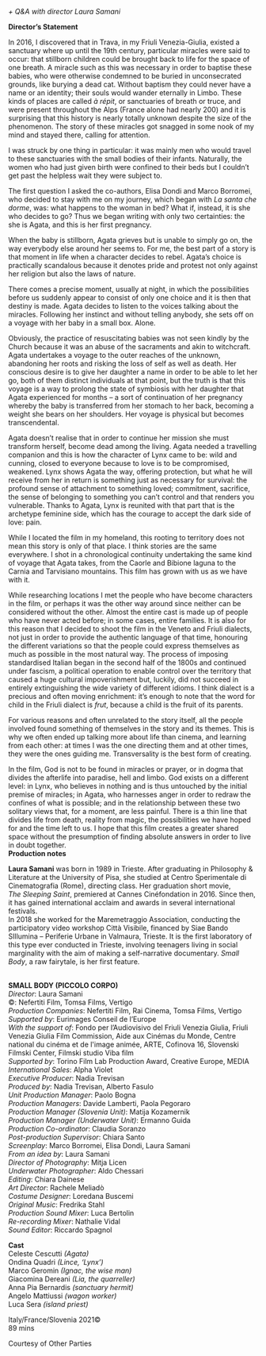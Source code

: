 

_+ Q&A with director Laura Samani_

**Director’s Statement**

In 2016, I discovered that in Trava, in my Friuli Venezia-Giulia, existed a sanctuary where up until the 19th century, particular miracles were said to occur: that stillborn children could be brought back to life for the space of one breath. A miracle such as this was necessary in order to baptise these babies, who were otherwise condemned to be buried in unconsecrated grounds, like burying a dead cat. Without baptism they could never have a name or an identity; their souls would wander eternally in Limbo. These kinds of places are called _à_ _répit_, or sanctuaries of breath or truce, and were present throughout the Alps (France alone had nearly 200) and it is surprising that this history is nearly totally unknown despite the size of the phenomenon. The story of these miracles got snagged in some nook of my mind and stayed there, calling  for attention.

I was struck by one thing in particular: it was mainly men who would travel to these sanctuaries with the small bodies of their infants. Naturally, the women who had just given birth were confined to their beds but I couldn’t get past the helpless wait they were subject to.

The first question I asked the co-authors, Elisa Dondi and Marco Borromei, who decided to stay with me on my journey, which began with _La santa che dorme_, was: what happens to the woman in bed? What if, instead, it is she who decides to go? Thus we began writing with only two certainties: the she is Agata, and this is her first pregnancy.

When the baby is stillborn, Agata grieves but is unable to simply go on, the way everybody else around her seems to. For me, the best part of a story is that moment in life when a character decides to rebel. Agata’s choice is practically scandalous because it denotes pride and protest not only against her religion but also the laws of nature.

There comes a precise moment, usually at night, in which the possibilities before us suddenly appear to consist of only one choice and it is then that destiny is made. Agata decides to listen to the voices talking about the miracles. Following her instinct and without telling anybody, she sets off on a voyage with her baby in a small box. Alone.

Obviously, the practice of resuscitating babies was not seen kindly by the Church because it was an abuse of the sacraments and akin to witchcraft. Agata undertakes a voyage to the outer reaches of the unknown, abandoning her roots and risking the loss of self as well as death. Her conscious desire is to give her daughter a name in order to be able to let her go, both of them distinct individuals at that point, but the truth is that this voyage is a way to prolong the state of symbiosis with her daughter that Agata experienced for months – a sort of continuation of her pregnancy whereby the baby is transferred from her stomach to her back, becoming a weight she bears on her shoulders. Her voyage is physical but becomes transcendental.

Agata doesn’t realise that in order to continue her mission she must transform herself, become dead among the living. Agata needed a travelling companion and this is how the character of Lynx came to be: wild and cunning, closed to everyone because to love is to be compromised, weakened. Lynx shows Agata the way, offering protection, but what he will receive from her in return is something just as necessary for survival: the profound sense of attachment to something loved; commitment, sacrifice, the sense of belonging to something you can’t control and that renders you vulnerable. Thanks to Agata, Lynx is reunited with that part that is the archetype feminine side, which has the courage to accept the dark side of love: pain.

While I located the film in my homeland, this rooting to territory does not mean this story is only of that place. I think stories are the same everywhere. I shot in a chronological continuity undertaking the same kind of voyage that Agata takes, from the Caorle and Bibione laguna to the Carnia and Tarvisiano mountains. This film has grown with us as we have with it.

While researching locations I met the people who have become characters in the film, or perhaps it was the other way around since neither can be considered without the other. Almost the entire cast is made up of people who have never acted before; in some cases, entire families. It is also for this reason that I decided to shoot the film in the Veneto and Friuli dialects, not just in order to provide the authentic language of that time, honouring the different variations so that the people could express themselves as much as possible in the most natural way. The process of imposing standardised Italian began in the second half of the 1800s and continued under fascism, a political operation to enable control over the territory that caused a huge cultural impoverishment but, luckily, did not succeed in entirely extinguishing the wide variety of different idioms. I think dialect is a precious and often moving enrichment: it’s enough to note that the word for child in the Friuli dialect is _frut_, because a child is the fruit of its parents.

For various reasons and often unrelated to the story itself, all the people involved found something of themselves in the story and its themes. This is why we often ended up talking more about life than cinema, and learning from each other: at times I was the one directing them and at other times, they were the ones guiding me. Transversality is the best form of creating.

In the film, God is not to be found in miracles or prayer, or in dogma that divides the afterlife into paradise, hell and limbo. God exists on a different level: in Lynx, who believes in nothing and is thus untouched by the initial premise of miracles; in Agata, who harnesses anger in order to redraw the confines of what is possible; and in the relationship between these two solitary views that, for a moment, are less painful. There is a thin line that divides life from death, reality from magic, the possibilities we have hoped for and the time left to us.  I hope that this film creates a greater shared space without the presumption of finding absolute answers in order to live in doubt together.  
**Production notes**

**Laura Samani** was born in 1989 in Trieste. After graduating in Philosophy & Literature at the University of Pisa, she studied at Centro Sperimentale di Cinematografia (Rome), directing class. Her graduation short movie,  
_The_ _Sleeping Saint_, premiered at Cannes Cinéfondation in 2016. Since then, it has gained international acclaim and awards in several international festivals.  
In 2018 she worked for the Maremetraggio Association, conducting the participatory video workshop Città Visibile, financed by Siae Bando SIllumina – Periferie Urbane in Valmaura, Trieste. It is the first laboratory of this type ever conducted in Trieste, involving teenagers living in social marginality with the aim of making a self-narrative documentary. _Small Body_, a raw fairytale, is her  first feature.
<br><br>

**SMALL BODY (PICCOLO CORPO)**  
_Director_: Laura Samani  
©: Nefertiti Film, Tomsa Films, Vertigo  
_Production Companies_: Nefertiti Film, Rai Cinema, Tomsa Films, Vertigo  
_Supported by_: Eurimages Conseil de l’Europe  
_With the support of_: Fondo per l’Audiovisivo del Friuli Venezia Giulia, Friuli Venezia Giulia Film Commission, Aide aux Cinémas du Monde, Centre national du cinéma et de l'image animée, ARTE, Cofinova 16, Slovenski Filmski Center, Filmski studio Viba film  
_Supported by_: Torino Film Lab Production Award, Creative Europe, MEDIA  
_International Sales_: Alpha Violet  
_Executive Producer_: Nadia Trevisan  
_Produced by_: Nadia Trevisan, Alberto Fasulo  
_Unit Production Manager_: Paolo Bogna  
_Production Managers_: Davide Lamberti,  Paola Pegoraro  
_Production Manager (Slovenia Unit)_:  Matija Kozamernik  
_Production Manager (Underwater Unit)_:  Ermanno Guida  
_Production Co-ordinator_: Claudia Soranzo  
_Post-production Supervisor_: Chiara Santo  
_Screenplay_: Marco Borromei, Elisa Dondi,  Laura Samani  
_From an idea by_: Laura Samani  
_Director of Photography_: Mitja Licen  
_Underwater Photographer_: Aldo Chessari  
_Editing_: Chiara Dainese  
_Art Director_: Rachele Meliadò  
_Costume Designer_: Loredana Buscemi  
_Original Music_: Fredrika Stahl  
_Production Sound Mixer_: Luca Bertolin  
_Re-recording Mixer_: Nathalie Vidal  
_Sound Editor_: Riccardo Spagnol

**Cast**  
Celeste Cescutti _(Agata)_  
Ondina Quadri _(Lince, ‘Lynx’)_  
Marco Geromin _(Ignac, the wise man)_  
Giacomina Dereani _(Lia, the quarreller)_  
Anna Pia Bernardis _(sanctuary hermit)_  
Angelo Mattiussi _(wagon worker)_  
Luca Sera _(island priest)_

Italy/France/Slovenia 2021©  
89 mins

Courtesy of Other Parties
<br><br>
<!--stackedit_data:
eyJoaXN0b3J5IjpbMTE3Njg2OTgxMF19
-->